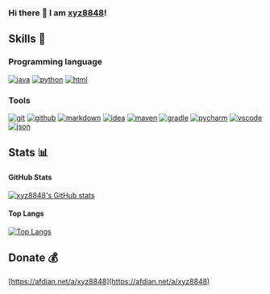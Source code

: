 ### Hi there :wave: I am [xyz8848](http://xyz8848.com/)!

## Skills :rocket:
### Programming language
[![java](https://img.shields.io/badge/-java-blue?style=for-the-badge&logo=OpenJDK&logoColor=white)](https://github.com/xyz8848)
[![python](https://img.shields.io/badge/-python-blue?style=for-the-badge&logo=Python&logoColor=white)](https://github.com/xyz8848)
[![html](https://img.shields.io/badge/-html-blue?style=for-the-badge&logo=html5&logoColor=white)](https://github.com/xyz8848)

### Tools
[![git](https://img.shields.io/badge/-git-black?style=for-the-badge&logo=git&logoColor=white)](https://github.com/xyz8848)
[![github](https://img.shields.io/badge/github-black?style=for-the-badge&logo=github&logoColor=white)](https://github.com/xyz8848)
[![markdown](https://img.shields.io/badge/-markdown-black?style=for-the-badge&logo=markdown&logoColor=white)](https://github.com/xyz8848)
[![idea](https://img.shields.io/badge/-idea-black?style=for-the-badge&logo=intellij-idea&logoColor=white)](https://github.com/xyz8848)
[![maven](https://img.shields.io/badge/-maven-black?style=for-the-badge&logo=apache-maven&logoColor=white)](https://github.com/xyz8848)
[![gradle](https://img.shields.io/badge/-gradle-black?style=for-the-badge&logo=gradle&logoColor=white)](https://github.com/xyz8848)
[![pycharm](https://img.shields.io/badge/-pycharm-black?style=for-the-badge&logo=PyCharm&logoColor=white)](https://github.com/xyz8848)
[![vscode](https://img.shields.io/badge/-vscode-black?style=for-the-badge&logo=visualstudiocode&logoColor=white)](https://github.com/xyz8848)
[![json](https://img.shields.io/badge/-json-black?style=for-the-badge&logo=json&logoColor=white)](https://github.com/xyz8848)

## Stats :bar_chart:
#### GitHub Stats
[![xyz8848's GitHub stats](https://github-readme-stats.vercel.app/api?username=xyz8848&show_icons=true)](https://github.com/xyz8848)

#### Top Langs
[![Top Langs](https://github-readme-stats.vercel.app/api/top-langs/?username=xyz8848)](https://github.com/xyz8848)

## Donate :moneybag:
[https://afdian.net/a/xyz8848](https://afdian.net/a/xyz8848)

